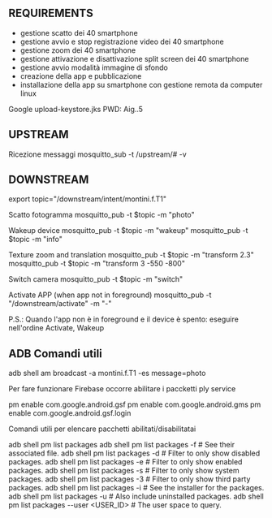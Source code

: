 REQUIREMENTS
------------
- gestione scatto dei 40 smartphone
- gestione avvio e stop registrazione video dei 40 smartphone
- gestione zoom dei 40 smartphone
- gestione attivazione e disattivazione split screen dei 40 smartphone
- gestione avvio modalità immagine di sfondo
- creazione della app e pubblicazione
- installazione della app su smartphone con gestione remota da computer linux


Google 
upload-keystore.jks
PWD: Aig..5


UPSTREAM
--------
Ricezione messaggi
  mosquitto_sub -t /upstream/# -v

DOWNSTREAM
----------

export topic="/downstream/intent/montini.f.T1"

Scatto fotogramma 
	mosquitto_pub -t $topic -m "photo"

Wakeup device
	mosquitto_pub -t $topic -m "wakeup"
	mosquitto_pub -t $topic -m "info"

Texture zoom and translation
        mosquitto_pub -t $topic -m "transform 2.3"
	mosquitto_pub -t $topic -m "transform 3 -550 -800"

Switch camera
	mosquitto_pub -t $topic -m "switch"

Activate APP (when app not in foreground)
	mosquitto_pub -t "/downstream/activate" -m "-"

P.S.: Quando l'app non è in foreground e il device è spento:
eseguire nell'ordine Activate, Wakeup


ADB Comandi utili
-----------------

  adb shell am broadcast -a montini.f.T1 -es message=photo
  



Per fare funzionare Firebase occorre abilitare i paccketti ply service 

pm enable com.google.android.gsf
pm enable com.google.android.gms
pm enable com.google.android.gsf.login


Comandi utili per elencare pacchetti abilitati/disabilitatai

adb shell pm list packages
adb shell pm list packages -f # See their associated file.
adb shell pm list packages -d # Filter to only show disabled packages.
adb shell pm list packages -e # Filter to only show enabled packages.
adb shell pm list packages -s # Filter to only show system packages.
adb shell pm list packages -3 # Filter to only show third party packages.
adb shell pm list packages -i # See the installer for the packages.
adb shell pm list packages -u # Also include uninstalled packages.
adb shell pm list packages --user <USER_ID> # The user space to query.



